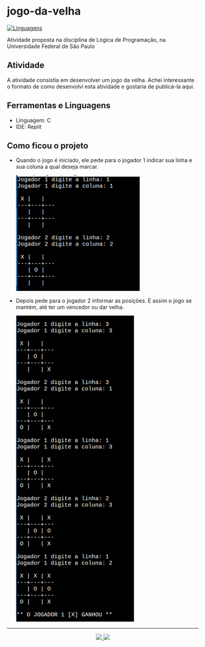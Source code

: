# jogo-da-velha
<a href="https://github.com/shioheii">
  <img alt="Linguagens" src="https://img.shields.io/badge/autor-Bruno%20Shiohei%20Kinoshita%20do%20Nascimento-DB3833">
</a>

Atividade proposta na disciplina de Lógica de Programação, na Universidade Federal de São Paulo

## Atividade
A atividade consistia em desenvolver um jogo da velha. Achei interessante o formato de como desenvolvi esta atividade e gostaria de publicá-la aqui.

## Ferramentas e Linguagens
- Linguagem: C
- IDE: Replit

## Como ficou o projeto
- Quando o jogo é iniciado, ele pede para o jogador 1 indicar sua linha e sua coluna a qual deseja marcar.

  <img src="./img/img1.png">
- Depois pede para o jogador 2 informar as posições. E assim o jogo se mantém, até ter um vencedor ou dar velha.

  <img src="./img/img2.png">

---

<p align="center">
  <a alt="Bruno Shiohei Kinoshita do Nascimento Linkedin" href="https://www.linkedin.com/in/bruno-shiohei/">
    <img src="https://img.shields.io/badge/LinkedIn-Bruno%20Shiohei%20Kinoshita%20do%20Nascimento-blue?logo=linkedin">
  </a>
  <a alt="Bruno Shiohei Kinoshita do Nascimento GitHub" href="https://github.com/shioheii">
    <img src="https://img.shields.io/badge/GitHub-shioheii-lightgrey?logo=github">
  </a>
</p>
